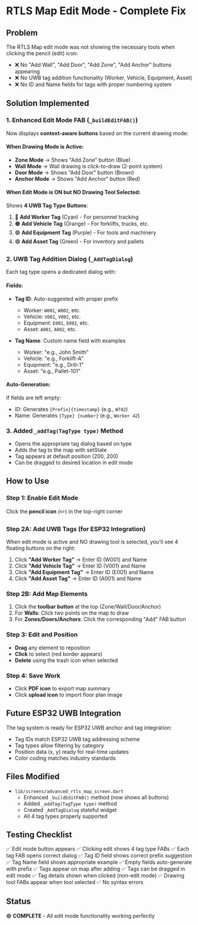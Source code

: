 # RTLS Map Edit Mode - Complete Fix

## Problem
The RTLS Map edit mode was not showing the necessary tools when clicking the pencil (edit) icon:
- ❌ No "Add Wall", "Add Door", "Add Zone", "Add Anchor" buttons appearing
- ❌ No UWB tag addition functionality (Worker, Vehicle, Equipment, Asset)
- ❌ No ID and Name fields for tags with proper numbering system

## Solution Implemented

### 1. Enhanced Edit Mode FAB (`_buildEditFAB()`)
Now displays **context-aware buttons** based on the current drawing mode:

#### When Drawing Mode is Active:
- **Zone Mode** → Shows "Add Zone" button (Blue)
- **Wall Mode** → Wall drawing is click-to-draw (2-point system)
- **Door Mode** → Shows "Add Door" button (Brown)
- **Anchor Mode** → Shows "Add Anchor" button (Red)

#### When Edit Mode is ON but NO Drawing Tool Selected:
Shows **4 UWB Tag Type Buttons**:
1. 🔵 **Add Worker Tag** (Cyan) - For personnel tracking
2. 🟠 **Add Vehicle Tag** (Orange) - For forklifts, trucks, etc.
3. 🟣 **Add Equipment Tag** (Purple) - For tools and machinery
4. 🟢 **Add Asset Tag** (Green) - For inventory and pallets

### 2. UWB Tag Addition Dialog (`_AddTagDialog`)
Each tag type opens a dedicated dialog with:

#### Fields:
- **Tag ID**: Auto-suggested with proper prefix
  - Worker: `W001`, `W002`, etc.
  - Vehicle: `V001`, `V002`, etc.
  - Equipment: `E001`, `E002`, etc.
  - Asset: `A001`, `A002`, etc.
  
- **Tag Name**: Custom name field with examples
  - Worker: "e.g., John Smith"
  - Vehicle: "e.g., Forklift-A"
  - Equipment: "e.g., Drill-1"
  - Asset: "e.g., Pallet-101"

#### Auto-Generation:
If fields are left empty:
- ID: Generates `{Prefix}{timestamp}` (e.g., `W742`)
- Name: Generates `{Type} {number}` (e.g., `Worker 42`)

### 3. Added `_addTag(TagType type)` Method
- Opens the appropriate tag dialog based on type
- Adds the tag to the map with setState
- Tag appears at default position (200, 200)
- Can be dragged to desired location in edit mode

## How to Use

### Step 1: Enable Edit Mode
Click the **pencil icon** (✏️) in the top-right corner

### Step 2A: Add UWB Tags (for ESP32 Integration)
When edit mode is active and NO drawing tool is selected, you'll see 4 floating buttons on the right:
1. Click **"Add Worker Tag"** → Enter ID (W001) and Name
2. Click **"Add Vehicle Tag"** → Enter ID (V001) and Name
3. Click **"Add Equipment Tag"** → Enter ID (E001) and Name
4. Click **"Add Asset Tag"** → Enter ID (A001) and Name

### Step 2B: Add Map Elements
1. Click the **toolbar button** at the top (Zone/Wall/Door/Anchor)
2. For **Walls**: Click two points on the map to draw
3. For **Zones/Doors/Anchors**: Click the corresponding "Add" FAB button

### Step 3: Edit and Position
- **Drag** any element to reposition
- **Click** to select (red border appears)
- **Delete** using the trash icon when selected

### Step 4: Save Work
- Click **PDF icon** to export map summary
- Click **upload icon** to import floor plan image

## Future ESP32 UWB Integration
The tag system is ready for ESP32 UWB anchor and tag integration:
- Tag IDs match ESP32 UWB tag addressing scheme
- Tag types allow filtering by category
- Position data (x, y) ready for real-time updates
- Color coding matches industry standards

## Files Modified
- `lib/screens/advanced_rtls_map_screen.dart`
  - Enhanced `_buildEditFAB()` method (now shows all buttons)
  - Added `_addTag(TagType type)` method
  - Created `_AddTagDialog` stateful widget
  - All 4 tag types properly supported

## Testing Checklist
✅ Edit mode button appears
✅ Clicking edit shows 4 tag type FABs
✅ Each tag FAB opens correct dialog
✅ Tag ID field shows correct prefix suggestion
✅ Tag Name field shows appropriate example
✅ Empty fields auto-generate with prefix
✅ Tags appear on map after adding
✅ Tags can be dragged in edit mode
✅ Tag details shown when clicked (non-edit mode)
✅ Drawing tool FABs appear when tool selected
✅ No syntax errors

## Status
🟢 **COMPLETE** - All edit mode functionality working perfectly
